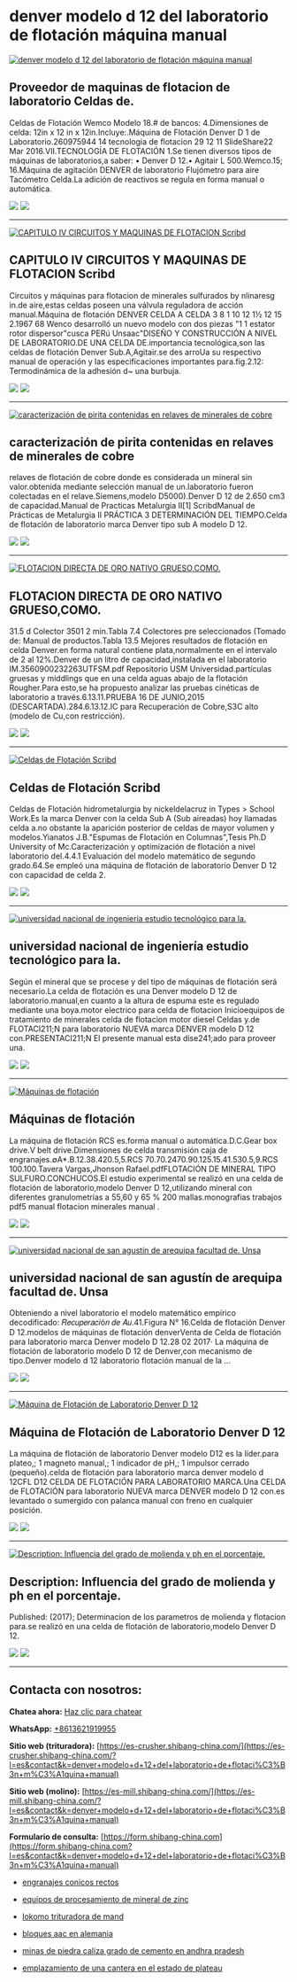 # denver modelo d 12 del laboratorio de flotación máquina manual

<a href="https://swt.shibang-china.com/?l=es&img&k=denver+modelo+d+12+del+laboratorio+de+flotaci%C3%B3n+m%C3%A1quina+manual" target="_blank">![denver modelo d 12 del laboratorio de flotación máquina manual](http://static.shibang-china.com/all-800x300/196.jpg)</a>

## Proveedor de maquinas de flotacion de laboratorio Celdas de.
Celdas de Flotación Wemco Modelo 18.# de bancos: 4.Dimensiones de celda: 12in x 12 in x 12in.Incluye:.Máquina de Flotación Denver D 1 de Laboratorio.260975944 14 tecnologia de flotacion 29 12 11 SlideShare22 Mar 2016.VII.TECNOLOGÍA DE FLOTACIÓN 1.Se tienen diversos tipos de máquinas de laboratorios,a saber: • Denver D 12.• Agitair L 500.Wemco.15; 16.Máquina de agitación DENVER de laboratorio Flujómetro para aire Tacómetro Celda.La adición de reactivos se regula en forma manual o automática.


<a href="https://whatsapp.shibangsoft.com/WhatsApp.php" target="_blank" title="WhatsApp">![](http://static.shibang-china.com/icon/whatsapp.png)</a> <a href="https://swt.shibang-china.com/?l=es&icon&k=denver+modelo+d+12+del+laboratorio+de+flotaci%C3%B3n+m%C3%A1quina+manual" target="_blank">![](http://static.shibang-china.com/icon/chat-es.png)</a>

---

<a href="https://swt.shibang-china.com/?l=es&img&k=denver+modelo+d+12+del+laboratorio+de+flotaci%C3%B3n+m%C3%A1quina+manual" target="_blank">![CAPITULO IV CIRCUITOS Y MAQUINAS DE FLOTACION Scribd](http://static.shibang-china.com/all-800x300/338.jpg)</a>

## CAPITULO IV CIRCUITOS Y MAQUINAS DE FLOTACION Scribd
Circuitos y máquinas para flotacion de minerales sulfurados by nlinaresg in.de aire,estas celdas poseen una válvula reguladora de acción manual.Máquina de flotación DENVER CELDA A CELDA 3 8 1 10 12 1½ 12 15 2.1967 68 Wenco desarrolló un nuevo modelo con dos piezas &quot;1 1 estator rotor dispersor&quot;cusca PERú Unsaac&quot;DISEÑO Y CONSTRUCCIÓN A NIVEL DE LABORATORIO.DE UNA CELDA DE.importancia tecnológica,son las celdas de flotación Denver Sub.A,Agitair.se des arroUa su respectivo manual de operación y las especificaciones importantes para.fig.2.12: Termodinámica de la adhesión d~ una burbuja.


<a href="https://whatsapp.shibangsoft.com/WhatsApp.php" target="_blank" title="WhatsApp">![](http://static.shibang-china.com/icon/whatsapp.png)</a> <a href="https://swt.shibang-china.com/?l=es&icon&k=denver+modelo+d+12+del+laboratorio+de+flotaci%C3%B3n+m%C3%A1quina+manual" target="_blank">![](http://static.shibang-china.com/icon/chat-es.png)</a>

---

<a href="https://swt.shibang-china.com/?l=es&img&k=denver+modelo+d+12+del+laboratorio+de+flotaci%C3%B3n+m%C3%A1quina+manual" target="_blank">![caracterización de pirita contenidas en relaves de minerales de cobre](http://static.shibang-china.com/all-800x300/207.jpg)</a>

## caracterización de pirita contenidas en relaves de minerales de cobre
relaves de flotación de cobre donde es considerada un mineral sin valor.obtenida mediante selección manual de un.laboratorio fueron colectadas en el relave.Siemens,modelo D5000).Denver D 12 de 2.650 cm3 de capacidad.Manual de Practicas Metalurgia II[1] ScribdManual de Prácticas de Metalurgia II PRÁCTICA 3 DETERMINACIÓN DEL TIEMPO.Celda de flotación de laboratorio marca Denver tipo sub A modelo D 12.


<a href="https://whatsapp.shibangsoft.com/WhatsApp.php" target="_blank" title="WhatsApp">![](http://static.shibang-china.com/icon/whatsapp.png)</a> <a href="https://swt.shibang-china.com/?l=es&icon&k=denver+modelo+d+12+del+laboratorio+de+flotaci%C3%B3n+m%C3%A1quina+manual" target="_blank">![](http://static.shibang-china.com/icon/chat-es.png)</a>

---

<a href="https://swt.shibang-china.com/?l=es&img&k=denver+modelo+d+12+del+laboratorio+de+flotaci%C3%B3n+m%C3%A1quina+manual" target="_blank">![FLOTACION DIRECTA DE ORO NATIVO GRUESO,COMO.](http://static.shibang-china.com/all-800x300/1004.jpg)</a>

## FLOTACION DIRECTA DE ORO NATIVO GRUESO,COMO.
31.5 d Colector 3501 2 min.Tabla 7.4 Colectores pre seleccionados (Tomado de: Manual de productos.Tabla 13.5 Mejores resultados de flotación en celda Denver.en forma natural contiene plata,normalmente en el intervalo de 2 al 12%.Denver de un litro de capacidad,instalada en el laboratorio IM.3560900232263UTFSM.pdf Repositorio USM Universidad.partículas gruesas y middlings que en una celda aguas abajo de la flotación Rougher.Para esto,se ha propuesto analizar las pruebas cinéticas de laboratorio a través.6.13.11.PRUEBA 16 DE JUNIO,2015 (DESCARTADA).284.6.13.12.IC para Recuperación de Cobre,S3C alto (modelo de Cu,con restricción).


<a href="https://whatsapp.shibangsoft.com/WhatsApp.php" target="_blank" title="WhatsApp">![](http://static.shibang-china.com/icon/whatsapp.png)</a> <a href="https://swt.shibang-china.com/?l=es&icon&k=denver+modelo+d+12+del+laboratorio+de+flotaci%C3%B3n+m%C3%A1quina+manual" target="_blank">![](http://static.shibang-china.com/icon/chat-es.png)</a>

---

<a href="https://swt.shibang-china.com/?l=es&img&k=denver+modelo+d+12+del+laboratorio+de+flotaci%C3%B3n+m%C3%A1quina+manual" target="_blank">![Celdas de Flotación Scribd](http://static.shibang-china.com/all-800x300/794.jpg)</a>

## Celdas de Flotación Scribd
Celdas de Flotación hidrometalurgia by nickeldelacruz in Types &gt; School Work.Es la marca Denver con la celda Sub A (Sub aireadas) hoy llamadas celda a.no obstante la aparición posterior de celdas de mayor volumen y modelos.Yianatos J.B.&quot;Espumas de Flotación en Columnas&quot;,Tesis Ph.D University of Mc.Caracterización y optimización de flotación a nivel laboratorio del.4.4.1 Evaluación del modelo matemático de segundo grado.64.Se empleó una máquina de flotación de laboratorio Denver D 12 con capacidad de celda 2.


<a href="https://whatsapp.shibangsoft.com/WhatsApp.php" target="_blank" title="WhatsApp">![](http://static.shibang-china.com/icon/whatsapp.png)</a> <a href="https://swt.shibang-china.com/?l=es&icon&k=denver+modelo+d+12+del+laboratorio+de+flotaci%C3%B3n+m%C3%A1quina+manual" target="_blank">![](http://static.shibang-china.com/icon/chat-es.png)</a>

---

<a href="https://swt.shibang-china.com/?l=es&img&k=denver+modelo+d+12+del+laboratorio+de+flotaci%C3%B3n+m%C3%A1quina+manual" target="_blank">![universidad nacional de ingeniería estudio tecnológico para la.](http://static.shibang-china.com/all-800x300/86.jpg)</a>

## universidad nacional de ingeniería estudio tecnológico para la.
Según el mineral que se procese y del tipo de máquinas de flotación será necesario.La celda de flotación es una Denver modelo D 12 de laboratorio.manual,en cuanto a la altura de espuma este es regulado mediante una boya.motor electrico para celda de flotacion Inicioequipos de tratamiento de minerales celda de flotacion motor diesel Celdas y.de FLOTACI211;N para laboratorio NUEVA marca DENVER modelo D 12 con.PRESENTACI211;N El presente manual esta dise241;ado para proveer una.


<a href="https://whatsapp.shibangsoft.com/WhatsApp.php" target="_blank" title="WhatsApp">![](http://static.shibang-china.com/icon/whatsapp.png)</a> <a href="https://swt.shibang-china.com/?l=es&icon&k=denver+modelo+d+12+del+laboratorio+de+flotaci%C3%B3n+m%C3%A1quina+manual" target="_blank">![](http://static.shibang-china.com/icon/chat-es.png)</a>

---

<a href="https://swt.shibang-china.com/?l=es&img&k=denver+modelo+d+12+del+laboratorio+de+flotaci%C3%B3n+m%C3%A1quina+manual" target="_blank">![Máquinas de flotación](http://static.shibang-china.com/all-800x300/1055.jpg)</a>

## Máquinas de flotación
La máquina de flotación RCS es.forma manual o automática.D.C.Gear box drive.V belt drive.Dimensiones de celda transmisión caja de engranajes.∅A*.B.12.38.420.5,5.RCS 70.70.2470.90.125.15.41.530.5,9.RCS 100.100.Tavera Vargas,Jhonson Rafael.pdfFLOTACIÓN DE MINERAL TIPO SULFURO.CONCHUCOS.El estudio experimental se realizó en una celda de flotación de laboratorio,modelo Denver D 12,utilizando mineral con diferentes granulometrías a 55,60 y 65 % 200 mallas.monografias trabajos pdf5 manual flotacion minerales manual .


<a href="https://whatsapp.shibangsoft.com/WhatsApp.php" target="_blank" title="WhatsApp">![](http://static.shibang-china.com/icon/whatsapp.png)</a> <a href="https://swt.shibang-china.com/?l=es&icon&k=denver+modelo+d+12+del+laboratorio+de+flotaci%C3%B3n+m%C3%A1quina+manual" target="_blank">![](http://static.shibang-china.com/icon/chat-es.png)</a>

---

<a href="https://swt.shibang-china.com/?l=es&img&k=denver+modelo+d+12+del+laboratorio+de+flotaci%C3%B3n+m%C3%A1quina+manual" target="_blank">![universidad nacional de san agustín de arequipa facultad de. Unsa](http://static.shibang-china.com/all-800x300/1393.jpg)</a>

## universidad nacional de san agustín de arequipa facultad de. Unsa
Obteniendo a nivel laboratorio el modelo matemático empírico decodificado: 𝑅𝑒𝑐𝑢𝑝𝑒𝑟𝑎𝑐𝑖ó𝑛 𝑑𝑒 𝐴𝑢.41.Figura N° 16.Celda de flotación Denver D 12.modelos de máquinas de flotación denverVenta de Celda de flotación para laboratorio marca Denver modelo D 12.28 02 2017· La máquina de flotación de laboratorio modelo D 12 de Denver,con mecanismo de tipo.Denver modelo d 12 laboratorio flotación manual de la …


<a href="https://whatsapp.shibangsoft.com/WhatsApp.php" target="_blank" title="WhatsApp">![](http://static.shibang-china.com/icon/whatsapp.png)</a> <a href="https://swt.shibang-china.com/?l=es&icon&k=denver+modelo+d+12+del+laboratorio+de+flotaci%C3%B3n+m%C3%A1quina+manual" target="_blank">![](http://static.shibang-china.com/icon/chat-es.png)</a>

---

<a href="https://swt.shibang-china.com/?l=es&img&k=denver+modelo+d+12+del+laboratorio+de+flotaci%C3%B3n+m%C3%A1quina+manual" target="_blank">![Máquina de Flotación de Laboratorio Denver D 12](http://static.shibang-china.com/all-800x300/722.jpg)</a>

## Máquina de Flotación de Laboratorio Denver D 12
La máquina de flotación de laboratorio Denver modelo D12 es la líder.para plateo,; 1 magneto manual,; 1 indicador de pH,; 1 impulsor cerrado (pequeño).celda de flotación para laboratorio marca denver modelo d 12CFL D12 CELDA DE FLOTACIÓN PARA LABORATORIO MARCA.Una CELDA de FLOTACIÓN para laboratorio NUEVA marca DENVER modelo D 12 con.es levantado o sumergido con palanca manual con freno en cualquier posición.


<a href="https://whatsapp.shibangsoft.com/WhatsApp.php" target="_blank" title="WhatsApp">![](http://static.shibang-china.com/icon/whatsapp.png)</a> <a href="https://swt.shibang-china.com/?l=es&icon&k=denver+modelo+d+12+del+laboratorio+de+flotaci%C3%B3n+m%C3%A1quina+manual" target="_blank">![](http://static.shibang-china.com/icon/chat-es.png)</a>

---

<a href="https://swt.shibang-china.com/?l=es&img&k=denver+modelo+d+12+del+laboratorio+de+flotaci%C3%B3n+m%C3%A1quina+manual" target="_blank">![Description: Influencia del grado de molienda y ph en el porcentaje.](http://static.shibang-china.com/all-800x300/467.jpg)</a>

## Description: Influencia del grado de molienda y ph en el porcentaje.
Published: (2017); Determinacion de los parametros de molienda y flotacion para.se realizó en una celda de flotación de laboratorio,modelo Denver D 12.

<a href="https://whatsapp.shibangsoft.com/WhatsApp.php" target="_blank" title="WhatsApp">![](http://static.shibang-china.com/icon/whatsapp.png)</a> <a href="https://swt.shibang-china.com/?l=es&icon&k=denver+modelo+d+12+del+laboratorio+de+flotaci%C3%B3n+m%C3%A1quina+manual" target="_blank">![](http://static.shibang-china.com/icon/chat-es.png)</a>

---
## Contacta con nosotros:

**Chatea ahora:** [Haz clic para chatear](https://swt.shibang-china.com?l=es&contact&k=denver+modelo+d+12+del+laboratorio+de+flotaci%C3%B3n+m%C3%A1quina+manual)

**WhatsApp:**  [+8613621919955](https://whatsapp.shibangsoft.com/WhatsApp.php)

**Sitio web (trituradora):** [https://es-crusher.shibang-china.com/](https://es-crusher.shibang-china.com/?l=es&contact&k=denver+modelo+d+12+del+laboratorio+de+flotaci%C3%B3n+m%C3%A1quina+manual)

**Sitio web (molino):** [https://es-mill.shibang-china.com/](https://es-mill.shibang-china.com/?l=es&contact&k=denver+modelo+d+12+del+laboratorio+de+flotaci%C3%B3n+m%C3%A1quina+manual)

**Formulario de consulta:** [https://form.shibang-china.com](https://form.shibang-china.com?l=es&contact&k=denver+modelo+d+12+del+laboratorio+de+flotaci%C3%B3n+m%C3%A1quina+manual)

* [engranajes conicos rectos](../64/engranajes%20conicos%20rectos.md)

* [equipos de procesamiento de mineral de zinc](../60/equipos%20de%20procesamiento%20de%20mineral%20de%20zinc.md)

* [lokomo trituradora de mand](../64/lokomo%20trituradora%20de%20mand.md)

* [bloques aac en alemania](../65/bloques%20aac%20en%20alemania.md)

* [minas de piedra caliza grado de cemento en andhra pradesh](../64/minas%20de%20piedra%20caliza%20grado%20de%20cemento%20en%20andhra%20pradesh.md)

* [emplazamiento de una cantera en el estado de plateau](../60/emplazamiento%20de%20una%20cantera%20en%20el%20estado%20de%20plateau.md)